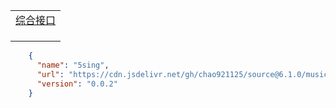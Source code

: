 |                                                                                           |
|-------------------------------------------------------------------------------------------|
| [综合接口](https://musicfreepluginshub.2020818.xyz/plugins.json)                              |
| []()                                                                                      |
| []()                                                                                      |
|                                                                                           |
```json
    {
      "name": "5sing",
      "url": "https://cdn.jsdelivr.net/gh/chao921125/source@6.1.0/musicfree/js/5sing-v0.1.0.js",
      "version": "0.0.2"
    }
```